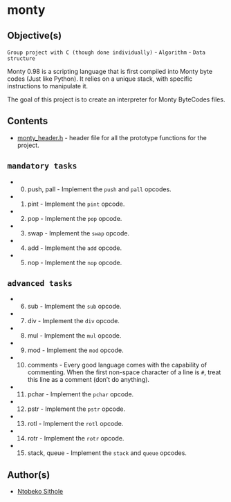 # monty
## Objective(s)
``Group project with C (though done individually)`` - ``Algorithm`` - ``Data structure``

Monty 0.98 is a scripting language that is first compiled into Monty byte codes (Just like Python). It relies on a unique stack, with specific instructions to manipulate it. 

The goal of this project is to create an interpreter for Monty ByteCodes files.

## Contents

* [monty_header.h](https://github.com/j88moja-code/monty/blob/main/monty_header.h) - header     file for all the prototype functions for the project.

## ``mandatory tasks``

* 0. push, pall - Implement the `push` and `pall` opcodes.
* 1. pint - Implement the `pint` opcode.
* 2. pop - Implement the `pop` opcode.
* 3. swap - Implement the `swap` opcode.
* 4. add - Implement the `add` opcode.
* 5. nop - Implement the `nop` opcode.

## ``advanced tasks`` 

* 6. sub - Implement the `sub` opcode.
* 7. div - Implement the `div` opcode.
* 8. mul - Implement the `mul` opcode.
* 9. mod - Implement the `mod` opcode.
* 10. comments - Every good language comes with the capability of commenting. When the first non-space character of a line is `#`, treat this line as a comment (don’t do anything).
* 11. pchar - Implement the `pchar` opcode.
* 12. pstr - Implement the `pstr` opcode.
* 13. rotl - Implement the `rotl` opcode.
* 14. rotr - Implement the `rotr` opcode.
* 15. stack, queue - Implement the `stack` and `queue` opcodes.

## Author(s)

* [Ntobeko Sithole](https://www.linkedin.com/in/ntobeko-sithole-4487a9124/) 
